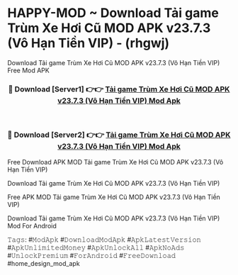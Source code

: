 # HAPPY-MOD ~ Download Tải game Trùm Xe Hơi Cũ MOD APK v23.7.3 (Vô Hạn Tiền VIP) - (rhgwj)
Download Tải game Trùm Xe Hơi Cũ MOD APK v23.7.3 (Vô Hạn Tiền VIP) Free Mod APK

<div align="center">
<h3>🔴 Download [Server1] 👉👉 <a href="https://apk-comot.site?title=Tải_game_Trùm_Xe_Hơi_Cũ_MOD_APK_v23.7.3_(Vô_Hạn_Tiền_VIP)">Tải game Trùm Xe Hơi Cũ MOD APK v23.7.3 (Vô Hạn Tiền VIP) Mod Apk</a></h3><br>

<h3>🔴 Download [Server2] 👉👉 <a href="https://apk-comot.site?title=Tải_game_Trùm_Xe_Hơi_Cũ_MOD_APK_v23.7.3_(Vô_Hạn_Tiền_VIP)">Tải game Trùm Xe Hơi Cũ MOD APK v23.7.3 (Vô Hạn Tiền VIP) Mod Apk</a></h3>
</div>


Free Download APK MOD Tải game Trùm Xe Hơi Cũ MOD APK v23.7.3 (Vô Hạn Tiền VIP)

Download Tải game Trùm Xe Hơi Cũ MOD APK v23.7.3 (Vô Hạn Tiền VIP) 

Free APK MOD Tải game Trùm Xe Hơi Cũ MOD APK v23.7.3 (Vô Hạn Tiền VIP) 

Download Tải game Trùm Xe Hơi Cũ MOD APK v23.7.3 (Vô Hạn Tiền VIP) Mod For Android

𝚃𝚊𝚐𝚜: #𝙼𝚘𝚍𝙰𝚙𝚔 #𝙳𝚘𝚠𝚗𝚕𝚘𝚊𝚍𝙼𝚘𝚍𝙰𝚙𝚔 #𝙰𝚙𝚔𝙻𝚊𝚝𝚎𝚜𝚝𝚅𝚎𝚛𝚜𝚒𝚘𝚗 #𝙰𝚙𝚔𝚄𝚗𝚕𝚒𝚖𝚒𝚝𝚎𝚍𝙼𝚘𝚗𝚎𝚢 #𝙰𝚙𝚔𝚄𝚗𝚕𝚘𝚌𝚔𝙰𝚕𝚕 #𝙰𝚙𝚔𝙽𝚘𝙰𝚍𝚜 #𝚄𝚗𝚕𝚘𝚌𝚔𝙿𝚛𝚎𝚖𝚒𝚞𝚖 #𝙵𝚘𝚛𝙰𝚗𝚍𝚛𝚘𝚒𝚍 #𝙵𝚛𝚎𝚎𝙳𝚘𝚠𝚗𝚕𝚘𝚊𝚍 #home_design_mod_apk